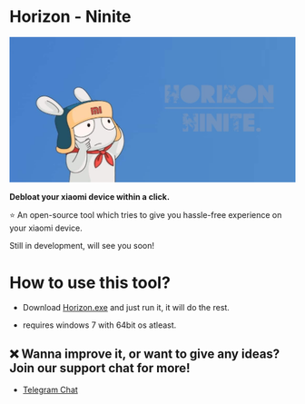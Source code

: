 # Horizon - Ninite
 
![flosspaper-banner](https://github.com/forsaken-heart24/HorizonDebloater/blob/main/banner.jpg?raw=true)

**Debloat your xiaomi device within a click.**

⭐️ An open-source tool which tries to give you hassle-free experience on your xiaomi device.

Still in development, will see you soon!

# How to use this tool?
* Download [Horizon.exe](https://t.me/equinoxfromlunaandetclore) and just run it, it will do the rest.

* requires windows 7 with 64bit os atleast.

## ❌ Wanna improve it, or want to give any ideas? Join our support chat for more!
* [Telegram Chat](https://t.me/equinoxfromlunaandetclore)